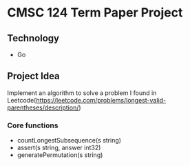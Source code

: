 # CMSC 124 Term Paper Project

## Technology
- Go

## Project Idea
Implement an algorithm to solve a problem I found in Leetcode(https://leetcode.com/problems/longest-valid-parentheses/description/)

### Core functions
- countLongestSubsequence(s string)
- assert(s string, answer int32)
- generatePermutation(s string)